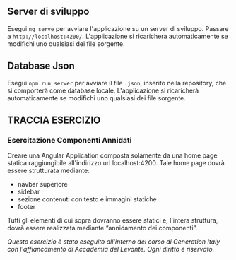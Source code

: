## Server di sviluppo

Esegui `ng serve` per avviare l'applicazione su un server di sviluppo. Passare a `http://localhost:4200/`. L'applicazione si ricaricherà automaticamente se modifichi uno qualsiasi dei file sorgente.

## Database Json

Esegui `npm run server` per avviare il file `.json`, inserito nella repository, che si comporterà come database locale. L'applicazione si ricaricherà automaticamente se modifichi uno qualsiasi dei file sorgente.

## TRACCIA ESERCIZIO
### Esercitazione Componenti Annidati

Creare una Angular Application composta solamente da una home page statica raggiungibile all'indirizzo url localhost:4200.
Tale home page dovrà essere strutturata mediante:
- navbar superiore
- sidebar
- sezione contenuti con testo e immagini statiche
- footer

Tutti gli elementi di cui sopra dovranno essere statici e, l'intera struttura, dovrà essere realizzata mediante “annidamento dei componenti”.

*Questo esercizio è stato eseguito all'interno del corso di Generation Italy con l'affiancamento di Accademia del Levante. Ogni diritto è riservato.*

